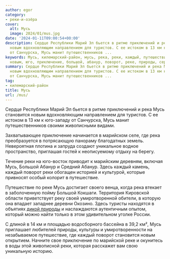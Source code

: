 ```yaml
---
author: egor
category:
- реки-и-озёра
cover:
  alt: Мусь
  image: 2024/01/mus.jpg
date: '2024-01-11T09:00:54+00:00'
description: Сердце Республики Марий Эл бьется в ритме приключений и река Мусь становится
  новым вдохновляющим направлением для туристов. С ее истоком в 13 км к юго-западу
  от Санчурска, Мусь манит путешественников ...
keywords: Мусь, килемарский-район, мусь, река, реки, каждый, путешествие, становится,
  новым, юго, приключение, большой, абанур, поворот, реке, природы, сердце
summary: Сердце Республики Марий Эл бьется в ритме приключений и река Мусь становится
  новым вдохновляющим направлением для туристов. С ее истоком в 13 км к юго-западу
  от Санчурска, Мусь манит путешественников ...
tag:
- килемарский-район
title: Мусь
url: /mus/
---
```


Сердце Республики Марий Эл бьется в ритме приключений и река Мусь становится новым вдохновляющим направлением для туристов. С ее истоком в 13 км к юго-западу от Санчурска, Мусь манит путешественников своими живописными видами.

Захватывающее приключение начинается в марийском селе, где река преобразуется в потрясающую панораму благодатных земель. Невероятная плотина и запруда создают уникальное водное пространство, приглашая гостей к неописуемому отдыху на берегу.

Течение реки на юго-восток приводит к марийским деревням, включая Мусь, Большой Абанур и Средний Абанур. Здесь каждый камень, каждый поворот реки обогащен историей и культурой, которые привносят особый колорит в путешествие.

Путешествие по реке Мусь достигает своего венца, когда река втекает в заболоченную пойму Большой Кокшаги. Территория Кировской области приветствует реку своей умиротворенной обители, в которую она впадает западнее деревни Окозино. Здесь туристы находятся в объятиях [дикой природы](/marijskoe-prisure/) и наслаждаются аутентичным опытом, который можно найти только в этом удивительном уголке России.

С длиной в 14 км и площадью водосборного бассейна в 39,2 км², Мусь приглашает любителей природы, культуры и умиротворенности на незабываемое путешествие, где каждый поворот становится новым открытием. Начните свое приключение по марийской реке и окунитесь в воды этой живописной реки, которая расскажет вам свою уникальную историю.